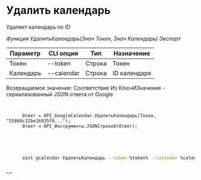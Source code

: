 ﻿---
sidebar_position: 5
---

# Удалить календарь
 Удаляет календарь по ID


*Функция УдалитьКалендарь(Знач Токен, Знач Календарь) Экспорт*

  | Параметр | CLI опция | Тип | Назначение |
  |-|-|-|-|
  | Токен | --token | Строка | Токен |
  | Календарь | --calendar | Строка | ID календаря |

  
  Возвращаемое значение:   Соответствие Из КлючИЗначение - сериализованный JSON ответа от Google

```bsl title="Пример кода"
	
      
      Ответ = OPI_GoogleCalendar.УдалитьКалендарь(Токен, "55868c32be16935f0...");
      Ответ = OPI_Инструменты.JSONСтрокой(Ответ);                                     
      
    
	
```

```sh title="Пример команды CLI"
    
      oint gcalendar УдалитьКалендарь --token %token% --calendar %calendar%


```


```json title="Результат"

""

```
